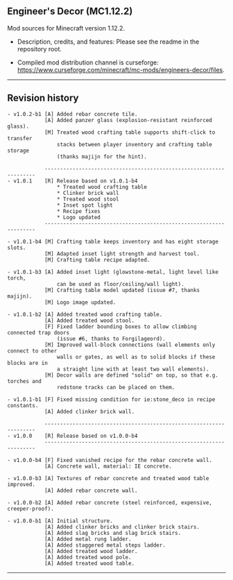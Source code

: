 
## Engineer's Decor (MC1.12.2)

Mod sources for Minecraft version 1.12.2.

- Description, credits, and features: Please see the readme in the repository root.

- Compiled mod distribution channel is curseforge: https://www.curseforge.com/minecraft/mc-mods/engineers-decor/files.

----
## Revision history

    - v1.0.2-b1 [A] Added rebar concrete tile.
                [A] Added panzer glass (explosion-resistant reinforced glass).
                [M] Treated wood crafting table supports shift-click to transfer
                    stacks between player inventory and crafting table storage
                    (thanks majijn for the hint).

                -------------------------------------------------------------------
    - v1.0.1    [R] Release based on v1.0.1-b4
                    * Treated wood crafting table
                    * Clinker brick wall
                    * Treated wood stool
                    * Inset spot light
                    * Recipe fixes
                    * Logo updated
                -------------------------------------------------------------------

    - v1.0.1-b4 [M] Crafting table keeps inventory and has eight storage slots.
                [M] Adapted inset light strength and harvest tool.
                [M] Crafting table recipe adapted.

    - v1.0.1-b3 [A] Added inset light (glowstone-metal, light level like torch,
                    can be used as floor/ceiling/wall light).
                [M] Crafting table model updated (issue #7, thanks majijn).
                [M] Logo image updated.

    - v1.0.1-b2 [A] Added treated wood crafting table.
                [A] Added treated wood stool.
                [F] Fixed ladder bounding boxes to allow climbing connected trap doors
                    (issue #6, thanks to Forgilageord).
                [M] Improved wall-block connections (wall elements only connect to other
                    walls or gates, as well as to solid blocks if these blocks are in
                    a straight line with at least two wall elements).
                [M] Decor walls are defined "solid" on top, so that e.g. torches and
                    redstone tracks can be placed on them.

    - v1.0.1-b1 [F] Fixed missing condition for ie:stone_deco in recipe constants.
                [A] Added clinker brick wall.

                -------------------------------------------------------------------
    - v1.0.0    [R] Release based on v1.0.0-b4
                -------------------------------------------------------------------

    - v1.0.0-b4 [F] Fixed vanished recipe for the rebar concrete wall.
                [A] Concrete wall, material: IE concrete.

    - v1.0.0-b3 [A] Textures of rebar concrete and treated wood table improved.
                [A] Added rebar concrete wall.

    - v1.0.0-b2 [A] Added rebar concrete (steel reinforced, expensive, creeper-proof).

    - v1.0.0-b1 [A] Initial structure.
                [A] Added clinker bricks and clinker brick stairs.
                [A] Added slag bricks and slag brick stairs.
                [A] Added metal rung ladder.
                [A] Added staggered metal steps ladder.
                [A] Added treated wood ladder.
                [A] Added treated wood pole.
                [A] Added treated wood table.

----
